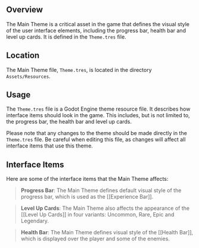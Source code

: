 ## Overview

The Main Theme is a critical asset in the game that defines the visual style of the user interface elements, including the progress bar, health bar and level up cards. It is defined in the `Theme.tres` file.

## Location

The Main Theme file, `Theme.tres`, is located in the directory `Assets/Resources`.

## Usage

The `Theme.tres` file is a Godot Engine theme resource file. It describes how interface items should look in the game. This includes, but is not limited to, the progress bar, the health bar and level up cards.

Please note that any changes to the theme should be made directly in the `Theme.tres` file. Be careful when editing this file, as changes will affect all interface items that use this theme.

## Interface Items

Here are some of the interface items that the Main Theme affects:

> **Progress Bar**: The Main Theme defines default visual style of the progress bar, which is used as the [[Experience Bar]].

> **Level Up Cards**: The Main Theme also affects the appearance of the [[Level Up Cards]] in four variants: Uncommon, Rare, Epic and Legendary. 

>**Health Bar**: The Main Theme defines visual style of the [[Health Bar]], which is displayed over the player and some of the enemies.
